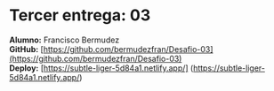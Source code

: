 # Tercer entrega: 03

**Alumno:** Francisco Bermudez  
**GitHub:** [https://github.com/bermudezfran/Desafio-03](https://github.com/bermudezfran/Desafio-03)  
**Deploy:** [https://subtle-liger-5d84a1.netlify.app/] (https://subtle-liger-5d84a1.netlify.app/)
